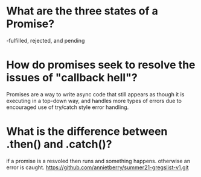 # What are the three states of a Promise?
-fulfilled, rejected, and pending

# How do promises seek to resolve the issues of "callback hell"?
Promises are a way to write async code that still appears as though it is executing in a top-down way, and handles more types of errors due to encouraged use of try/catch style error handling.

# What is the difference between .then() and .catch()?
if a promise is a resvoled then runs and something happens. otherwise an error is caught. 
https://github.com/annietberry/summer21-gregslist-v1.git